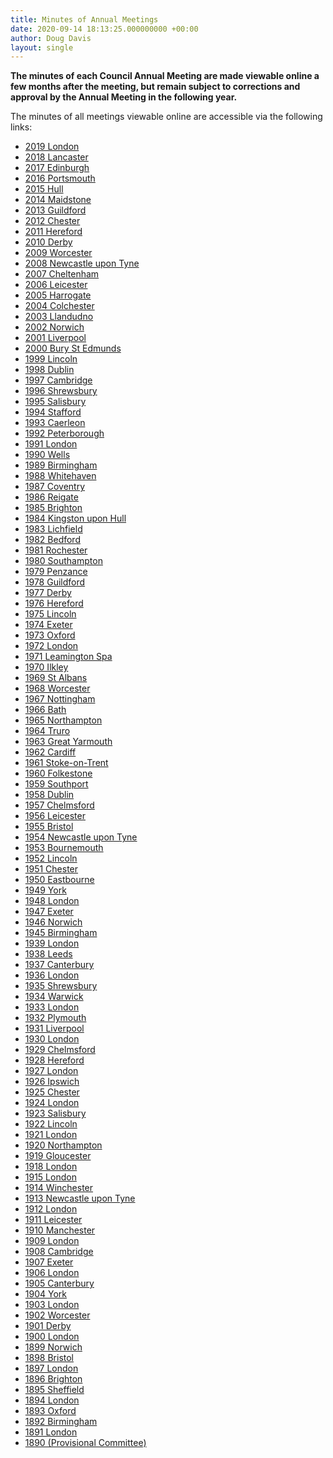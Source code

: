 ```yaml
---
title: Minutes of Annual Meetings
date: 2020-09-14 18:13:25.000000000 +00:00
author: Doug Davis
layout: single
---
```

**The minutes of each Council Annual Meeting are made viewable online a few months after the meeting, but remain subject to corrections and approval by the Annual Meeting in the following year.**

The minutes of all meetings viewable online are accessible via the following links:

  * <a href="http://www.methods.org.uk//archive/ccm2019.htm" target="_blank" rel="noopener noreferrer">2019 London</a>
  * <a href="http://www.methods.org.uk//archive/ccm2018.htm" target="_blank" rel="noopener noreferrer">2018 Lancaster</a>
  * <a href="http://www.methods.org.uk//archive/ccm2017.htm" target="_blank" rel="noopener noreferrer">2017 Edinburgh</a>
  * <a href="http://www.methods.org.uk//archive/ccm2016.htm" target="_blank" rel="noopener noreferrer">2016 Portsmouth</a>
  * <a href="http://www.methods.org.uk//archive/ccm2015.htm" target="_blank" rel="noopener noreferrer">2015 Hull</a>
  * <a href="http://www.methods.org.uk//archive/ccm2014.htm" target="_blank" rel="noopener noreferrer">2014 Maidstone</a>
  * <a href="http://www.methods.org.uk//archive/ccm2013.htm" target="_blank" rel="noopener noreferrer">2013 Guildford</a>
  * <a href="http://www.methods.org.uk//archive/ccm2012.htm" target="_blank" rel="noopener noreferrer">2012 Chester</a>
  * <a href="http://www.methods.org.uk//archive/ccm2011.htm" target="_blank" rel="noopener noreferrer">2011 Hereford</a>
  * <a href="http://www.methods.org.uk//archive/ccm2010.htm" target="_blank" rel="noopener noreferrer">2010 Derby</a>
  * <a href="http://www.methods.org.uk//archive/ccm2009.htm" target="_blank" rel="noopener noreferrer">2009 Worcester</a>
  * <a href="http://www.methods.org.uk//archive/ccm2008.htm" target="_blank" rel="noopener noreferrer">2008 Newcastle upon Tyne</a>
  * <a href="http://www.methods.org.uk//archive/ccm2007.htm" target="_blank" rel="noopener noreferrer">2007 Cheltenham</a>
  * <a href="http://www.methods.org.uk//archive/ccm2006.htm" target="_blank" rel="noopener noreferrer">2006 Leicester</a>
  * <a href="http://www.methods.org.uk//archive/ccm2005.htm" target="_blank" rel="noopener noreferrer">2005 Harrogate</a>
  * <a href="http://www.methods.org.uk//archive/ccm2004.htm" target="_blank" rel="noopener noreferrer">2004 Colchester</a>
  * <a href="http://www.methods.org.uk//archive/ccm2003.htm" target="_blank" rel="noopener noreferrer">2003 Llandudno</a>
  * <a href="http://www.methods.org.uk//archive/ccm2002.htm" target="_blank" rel="noopener noreferrer">2002 Norwich</a>
  * <a href="http://www.methods.org.uk//archive/ccm2001.htm" target="_blank" rel="noopener noreferrer">2001 Liverpool</a>
  * <a href="http://www.methods.org.uk//archive/ccm2000.htm" target="_blank" rel="noopener noreferrer">2000 Bury St Edmunds</a>
  * <a href="http://www.methods.org.uk//archive/ccm1999.htm" target="_blank" rel="noopener noreferrer">1999 Lincoln</a>
  * <a href="http://www.methods.org.uk//archive/ccm1998.htm" target="_blank" rel="noopener noreferrer">1998 Dublin</a>
  * <a href="http://www.methods.org.uk//archive/ccm1997.htm" target="_blank" rel="noopener noreferrer">1997 Cambridge</a>
  * <a href="http://www.methods.org.uk//archive/ccm1996.htm" target="_blank" rel="noopener noreferrer">1996 Shrewsbury</a>
  * <a href="http://www.methods.org.uk//archive/ccm1995.htm" target="_blank" rel="noopener noreferrer">1995 Salisbury</a>
  * <a href="http://www.methods.org.uk//archive/ccm1994.htm" target="_blank" rel="noopener noreferrer">1994 Stafford</a>
  * <a href="http://www.methods.org.uk//archive/ccm1993.htm" target="_blank" rel="noopener noreferrer">1993 Caerleon</a>
  * <a href="http://www.methods.org.uk//archive/ccm1992.htm" target="_blank" rel="noopener noreferrer">1992 Peterborough</a>
  * <a href="http://www.methods.org.uk//archive/ccm1991.htm" target="_blank" rel="noopener noreferrer">1991 London</a>
  * <a href="http://www.methods.org.uk//archive/ccm1990.htm" target="_blank" rel="noopener noreferrer">1990 Wells</a>
  * <a href="http://www.methods.org.uk//archive/ccm1989.htm" target="_blank" rel="noopener noreferrer">1989 Birmingham</a>
  * <a href="http://www.methods.org.uk//archive/ccm1988.htm" target="_blank" rel="noopener noreferrer">1988 Whitehaven</a>
  * <a href="http://www.methods.org.uk//archive/ccm1987.htm" target="_blank" rel="noopener noreferrer">1987 Coventry</a>
  * <a href="http://www.methods.org.uk//archive/ccm1986.htm" target="_blank" rel="noopener noreferrer">1986 Reigate</a>
  * <a href="http://www.methods.org.uk//archive/ccm1985.htm" target="_blank" rel="noopener noreferrer">1985 Brighton</a>
  * <a href="http://www.methods.org.uk//archive/ccm1984.htm" target="_blank" rel="noopener noreferrer">1984 Kingston upon Hull</a>
  * <a href="http://www.methods.org.uk//archive/ccm1983.htm" target="_blank" rel="noopener noreferrer">1983 Lichfield</a>
  * <a href="http://www.methods.org.uk//archive/ccm1982.htm" target="_blank" rel="noopener noreferrer">1982 Bedford</a>
  * <a href="http://www.methods.org.uk//archive/ccm1981.htm" target="_blank" rel="noopener noreferrer">1981 Rochester</a>
  * <a href="http://www.methods.org.uk//archive/ccm1980.htm" target="_blank" rel="noopener noreferrer">1980 Southampton</a>
  * <a href="http://www.methods.org.uk//archive/ccm1979.htm" target="_blank" rel="noopener noreferrer">1979 Penzance</a>
  * <a href="http://www.methods.org.uk//archive/ccm1978.htm" target="_blank" rel="noopener noreferrer">1978 Guildford</a>
  * <a href="http://www.methods.org.uk//archive/ccm1977.htm" target="_blank" rel="noopener noreferrer">1977 Derby</a>
  * <a href="http://www.methods.org.uk//archive/ccm1976.htm" target="_blank" rel="noopener noreferrer">1976 Hereford</a>
  * <a href="http://www.methods.org.uk//archive/ccm1975.htm" target="_blank" rel="noopener noreferrer">1975 Lincoln</a>
  * <a href="http://www.methods.org.uk//archive/ccm1974.htm" target="_blank" rel="noopener noreferrer">1974 Exeter</a>
  * <a href="http://www.methods.org.uk//archive/ccm1973.htm" target="_blank" rel="noopener noreferrer">1973 Oxford</a>
  * <a href="http://www.methods.org.uk//archive/ccm1972.htm" target="_blank" rel="noopener noreferrer">1972 London</a>
  * <a href="http://www.methods.org.uk//archive/ccm1971.htm" target="_blank" rel="noopener noreferrer">1971 Leamington Spa</a>
  * <a href="http://www.methods.org.uk//archive/ccm1970.htm" target="_blank" rel="noopener noreferrer">1970 Ilkley</a>
  * <a href="http://www.methods.org.uk//archive/ccm1969.htm" target="_blank" rel="noopener noreferrer">1969 St Albans</a>
  * <a href="http://www.methods.org.uk//archive/ccm1968.htm" target="_blank" rel="noopener noreferrer">1968 Worcester</a>
  * <a href="http://www.methods.org.uk//archive/ccm1967.htm" target="_blank" rel="noopener noreferrer">1967 Nottingham</a>
  * <a href="http://www.methods.org.uk//archive/ccm1966.htm" target="_blank" rel="noopener noreferrer">1966 Bath</a>
  * <a href="http://www.methods.org.uk//archive/ccm1965.htm" target="_blank" rel="noopener noreferrer">1965 Northampton</a>
  * <a href="http://www.methods.org.uk//archive/ccm1964.htm" target="_blank" rel="noopener noreferrer">1964 Truro</a>
  * <a href="http://www.methods.org.uk//archive/ccm1963.htm" target="_blank" rel="noopener noreferrer">1963 Great Yarmouth</a>
  * <a href="http://www.methods.org.uk//archive/ccm1962.htm" target="_blank" rel="noopener noreferrer">1962 Cardiff</a>
  * <a href="http://www.methods.org.uk//archive/ccm1961.htm" target="_blank" rel="noopener noreferrer">1961 Stoke-on-Trent</a>
  * <a href="http://www.methods.org.uk//archive/ccm1960.htm" target="_blank" rel="noopener noreferrer">1960 Folkestone</a>
  * <a href="http://www.methods.org.uk//archive/ccm1959.htm" target="_blank" rel="noopener noreferrer">1959 Southport</a>
  * <a href="http://www.methods.org.uk//archive/ccm1958.htm" target="_blank" rel="noopener noreferrer">1958 Dublin</a>
  * <a href="http://www.methods.org.uk//archive/ccm1957.htm" target="_blank" rel="noopener noreferrer">1957 Chelmsford</a>
  * <a href="http://www.methods.org.uk//archive/ccm1956.htm" target="_blank" rel="noopener noreferrer">1956 Leicester</a>
  * <a href="http://www.methods.org.uk//archive/ccm1955.htm" target="_blank" rel="noopener noreferrer">1955 Bristol</a>
  * <a href="http://www.methods.org.uk//archive/ccm1954.htm" target="_blank" rel="noopener noreferrer">1954 Newcastle upon Tyne</a>
  * <a href="http://www.methods.org.uk//archive/ccm1953.htm" target="_blank" rel="noopener noreferrer">1953 Bournemouth</a>
  * <a href="http://www.methods.org.uk//archive/ccm1952.htm" target="_blank" rel="noopener noreferrer">1952 Lincoln</a>
  * <a href="http://www.methods.org.uk//archive/ccm1951.htm" target="_blank" rel="noopener noreferrer">1951 Chester</a>
  * <a href="http://www.methods.org.uk//archive/ccm1950.htm" target="_blank" rel="noopener noreferrer">1950 Eastbourne</a>
  * <a href="http://www.methods.org.uk//archive/ccm1949.htm" target="_blank" rel="noopener noreferrer">1949 York</a>
  * <a href="http://www.methods.org.uk//archive/ccm1948.htm" target="_blank" rel="noopener noreferrer">1948 London</a>
  * <a href="http://www.methods.org.uk//archive/ccm1947.htm" target="_blank" rel="noopener noreferrer">1947 Exeter</a>
  * <a href="http://www.methods.org.uk//archive/ccm1946.htm" target="_blank" rel="noopener noreferrer">1946 Norwich</a>
  * <a href="http://www.methods.org.uk//archive/ccm1945.htm" target="_blank" rel="noopener noreferrer">1945 Birmingham</a>
  * <a href="http://www.methods.org.uk//archive/ccm1939.htm" target="_blank" rel="noopener noreferrer">1939 London</a>
  * <a href="http://www.methods.org.uk//archive/ccm1938.htm" target="_blank" rel="noopener noreferrer">1938 Leeds</a>
  * <a href="http://www.methods.org.uk//archive/ccm1937.htm" target="_blank" rel="noopener noreferrer">1937 Canterbury</a>
  * <a href="http://www.methods.org.uk//archive/ccm1936.htm" target="_blank" rel="noopener noreferrer">1936 London</a>
  * <a href="http://www.methods.org.uk//archive/ccm1935.htm" target="_blank" rel="noopener noreferrer">1935 Shrewsbury</a>
  * <a href="http://www.methods.org.uk//archive/ccm1934.htm" target="_blank" rel="noopener noreferrer">1934 Warwick</a>
  * <a href="http://www.methods.org.uk//archive/ccm1933.htm" target="_blank" rel="noopener noreferrer">1933 London</a>
  * <a href="http://www.methods.org.uk//archive/ccm1932.htm" target="_blank" rel="noopener noreferrer">1932 Plymouth</a>
  * <a href="http://www.methods.org.uk//archive/ccm1931.htm" target="_blank" rel="noopener noreferrer">1931 Liverpool</a>
  * <a href="http://www.methods.org.uk//archive/ccm1930.htm" target="_blank" rel="noopener noreferrer">1930 London</a>
  * <a href="http://www.methods.org.uk//archive/ccm1929.htm" target="_blank" rel="noopener noreferrer">1929 Chelmsford</a>
  * <a href="http://www.methods.org.uk//archive/ccm1928.htm" target="_blank" rel="noopener noreferrer">1928 Hereford</a>
  * <a href="http://www.methods.org.uk//archive/ccm1927.htm" target="_blank" rel="noopener noreferrer">1927 London</a>
  * <a href="http://www.methods.org.uk//archive/ccm1926.htm" target="_blank" rel="noopener noreferrer">1926 Ipswich</a>
  * <a href="http://www.methods.org.uk//archive/ccm1925.htm" target="_blank" rel="noopener noreferrer">1925 Chester</a>
  * <a href="http://www.methods.org.uk//archive/ccm1924.htm" target="_blank" rel="noopener noreferrer">1924 London</a>
  * <a href="http://www.methods.org.uk//archive/ccm1923.htm" target="_blank" rel="noopener noreferrer">1923 Salisbury</a>
  * <a href="http://www.methods.org.uk//archive/ccm1922.htm" target="_blank" rel="noopener noreferrer">1922 Lincoln</a>
  * <a href="http://www.methods.org.uk//archive/ccm1921.htm" target="_blank" rel="noopener noreferrer">1921 London</a>
  * <a href="http://www.methods.org.uk//archive/ccm1920.htm" target="_blank" rel="noopener noreferrer">1920 Northampton</a>
  * <a href="http://www.methods.org.uk//archive/ccm1919.htm" target="_blank" rel="noopener noreferrer">1919 Gloucester</a>
  * <a href="http://www.methods.org.uk//archive/ccm1918.htm" target="_blank" rel="noopener noreferrer">1918 London</a>
  * <a href="http://www.methods.org.uk//archive/ccm1915.htm" target="_blank" rel="noopener noreferrer">1915 London</a>
  * <a href="http://www.methods.org.uk//archive/ccm1914.htm" target="_blank" rel="noopener noreferrer">1914 Winchester</a>
  * <a href="http://www.methods.org.uk//archive/ccm1913.htm" target="_blank" rel="noopener noreferrer">1913 Newcastle upon Tyne</a>
  * <a href="http://www.methods.org.uk//archive/ccm1912.htm" target="_blank" rel="noopener noreferrer">1912 London</a>
  * <a href="http://www.methods.org.uk//archive/ccm1911.htm" target="_blank" rel="noopener noreferrer">1911 Leicester</a>
  * <a href="http://www.methods.org.uk//archive/ccm1910.htm" target="_blank" rel="noopener noreferrer">1910 Manchester</a>
  * <a href="http://www.methods.org.uk//archive/ccm1909.htm" target="_blank" rel="noopener noreferrer">1909 London</a>
  * <a href="http://www.methods.org.uk//archive/ccm1908.htm" target="_blank" rel="noopener noreferrer">1908 Cambridge</a>
  * <a href="http://www.methods.org.uk//archive/ccm1907.htm" target="_blank" rel="noopener noreferrer">1907 Exeter</a>
  * <a href="http://www.methods.org.uk//archive/ccm1906.htm" target="_blank" rel="noopener noreferrer">1906 London</a>
  * <a href="http://www.methods.org.uk//archive/ccm1905.htm" target="_blank" rel="noopener noreferrer">1905 Canterbury</a>
  * <a href="http://www.methods.org.uk//archive/ccm1904.htm" target="_blank" rel="noopener noreferrer">1904 York</a>
  * <a href="http://www.methods.org.uk//archive/ccm1903.htm" target="_blank" rel="noopener noreferrer">1903 London</a>
  * <a href="http://www.methods.org.uk//archive/ccm1902.htm" target="_blank" rel="noopener noreferrer">1902 Worcester</a>
  * <a href="http://www.methods.org.uk//archive/ccm1901.htm" target="_blank" rel="noopener noreferrer">1901 Derby</a>
  * <a href="http://www.methods.org.uk//archive/ccm1900.htm" target="_blank" rel="noopener noreferrer">1900 London</a>
  * <a href="http://www.methods.org.uk//archive/ccm1899.htm" target="_blank" rel="noopener noreferrer">1899 Norwich</a>
  * <a href="http://www.methods.org.uk//archive/ccm1898.htm" target="_blank" rel="noopener noreferrer">1898 Bristol</a>
  * <a href="http://www.methods.org.uk//archive/ccm1897.htm" target="_blank" rel="noopener noreferrer">1897 London</a>
  * <a href="http://www.methods.org.uk//archive/ccm1896.htm" target="_blank" rel="noopener noreferrer">1896 Brighton</a>
  * <a href="http://www.methods.org.uk//archive/ccm1895.htm" target="_blank" rel="noopener noreferrer">1895 Sheffield</a>
  * <a href="http://www.methods.org.uk//archive/ccm1894.htm" target="_blank" rel="noopener noreferrer">1894 London</a>
  * <a href="http://www.methods.org.uk//archive/ccm1893.htm" target="_blank" rel="noopener noreferrer">1893 Oxford</a>
  * <a href="http://www.methods.org.uk//archive/ccm1892.htm" target="_blank" rel="noopener noreferrer">1892 Birmingham</a>
  * <a href="http://www.methods.org.uk//archive/ccm1891.htm" target="_blank" rel="noopener noreferrer">1891 London</a>
  * <a href="http://www.methods.org.uk/archive/ccpcm.htm" target="_blank" rel="noopener noreferrer">1890 (Provisional Committee)</a>
